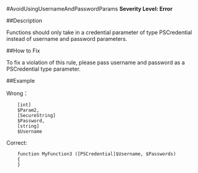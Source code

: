 #AvoidUsingUsernameAndPasswordParams
**Severity Level: Error**


##Description

Functions should only take in a credential parameter of type PSCredential instead of username and password parameters.

##How to Fix

To fix a violation of this rule, please pass username and password as a PSCredential type parameter.

##Example

Wrong：    
```
    [int]
    $Param2,
    [SecureString]
    $Password,
    [string]
    $Username
```

Correct:   
```
    function MyFunction3 ([PSCredential]$Username, $Passwords)
    {
    }
```
